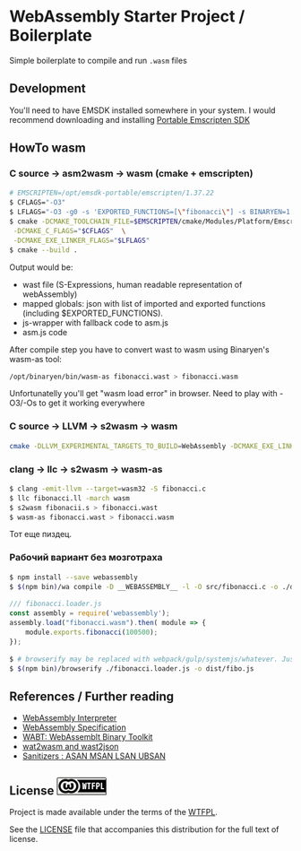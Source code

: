 # WebAssembly Starter Project / Boilerplate 

Simple boilerplate to compile and run `.wasm` files



## Development
You'll need to have EMSDK installed somewhere in your system. 
I would recommend downloading and installing 
[Portable Emscripten SDK](https://kripken.github.io/emscripten-site/docs/getting_started/downloads.html)

## HowTo wasm

### C source -> asm2wasm -> wasm (cmake + emscripten) 
```bash
# EMSCRIPTEN=/opt/emsdk-portable/emscripten/1.37.22
$ CFLAGS="-O3"
$ LFLAGS="-O3 -g0 -s 'EXPORTED_FUNCTIONS=[\"fibonacci\"] -s BINARYEN=1'"
$ cmake -DCMAKE_TOOLCHAIN_FILE=$EMSCRIPTEN/cmake/Modules/Platform/Emscripten.cmake \
 -DCMAKE_C_FLAGS="$CFLAGS"  \
 -DCMAKE_EXE_LINKER_FLAGS="$LFLAGS"
$ cmake --build .
```
Output would be: 
 - wast file (S-Expressions, human readable representation of webAssembly)
 - mapped globals: json with list of imported and exported functions (including $EXPORTED_FUNCTIONS).
 - js-wrapper with fallback code to asm.js
 - asm.js code

After compile step you have to convert wast to wasm using Binaryen's wasm-as tool:
```bash
/opt/binaryen/bin/wasm-as fibonacci.wast > fibonacci.wasm
```

Unfortunatelly you'll get "wasm load error" in browser. Need to play with -O3/-Os to get it working everywhere
  
### C source -> LLVM -> s2wasm -> wasm 
   
```bash
cmake -DLLVM_EXPERIMENTAL_TARGETS_TO_BUILD=WebAssembly -DCMAKE_EXE_LINKER_FLAGS="-s WASM_BACKEND=1"
```   

### clang  -> llc -> s2wasm -> wasm-as 
```bash
$ clang -emit-llvm --target=wasm32 -S fibonacci.c 
$ llc fibonacci.ll -march wasm
$ s2wasm fibonacii.s > fibonacci.wast
$ wasm-as fibonacci.wast > fibonacci.wasm
```
Тот еще пиздец. 

### Рабочий вариант без мозготраха

```bash
$ npm install --save webassembly
$ $(npm bin)/wa compile -D __WEBASSEMBLY__ -l -O src/fibonacci.c -o ./dist/wa/fibonacci.wasm
```

```javascript
/// fibonacci.loader.js
const assembly = require('webassembly');
assembly.load("fibonacci.wasm").then( module => {
    module.exports.fibonacci(100500); 
});
```

```bash
$ # browserify may be replaced with webpack/gulp/systemjs/whatever. Just an example. 
$ $(npm bin)/browserify ./fibonacci.loader.js -o dist/fibo.js
```


## References / Further reading
- [WebAssembly Interpreter][wasm-interpreter]
- [WebAssembly Specification][spec]
- [WABT: WebAssemblt Binary Toolkit][wabt] 
- [wat2wasm and wast2json][wabt-git]
- [Sanitizers : ASAN MSAN LSAN UBSAN][sanitizers]

## License   ![WTFPL Logo](/doc/img/wtfpl-badge-1.png)  
Project is made available under the terms of the [WTFPL][wtfpl]. 

See the [LICENSE][license] file that accompanies this distribution for the full text of license.

[license]:  https://github.com/mbIkola/webassembly-starter/blob/master/LICENSE
[wtfpl]: http://www.wtfpl.net/
[wasm-interpreter]: https://github.com/WebAssembly/spec/tree/master/interpreter
[spec]: https://webassembly.github.io/spec/
[wabt]: http://webassembly.org/getting-started/advanced-tools/
[wabt-git]: https://github.com/WebAssembly/wabt
[sanitizers]: https://github.com/google/sanitizers



